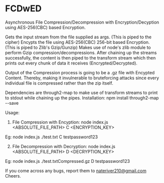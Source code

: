 # FCDwED
Asynchronous File Compression/Decompression with Encryption/Decyption using AES-256(CBC) based Encryption.

Gets the input stream from the file supplied as args. (This is piped to the cipher)
Encypts the file using AES-256(CBC) 256-bit based Encryption. (This is piped to Zlib's Gzip/Gunzip)
Makes use of node's zlib module to perform Gzip compression/decompressions.
After chaining up the streams successfully, the content is then piped to the transform stream which then prints out every chunk of data it receives (Encrypted/Decrypted).

Output of the Compression process is going to be a .gz file with Encypted Content. Thereby, making it invulnerable to bruteforcing attacks since every individual file is compressed rather than the zip itself.

Dependencies are through2-map to make use of transform streams to print to stdout while chaining up the pipes.
Installation: npm install through2-map --save

Usage:
1) File Compression with Encyption:
  node index.js <ABSOLUTE_FILE_PATH> C <ENCRYPTION_KEY>
  
  Eg:
  node index.js ./test.txt C testpassword123
  
  
2) File Decompression with Decryption:
  node index.js <ABSOLUTE_FILE_PATH> D <DECRYPTION_KEY>
  
  Eg:
  node index.js ./test.txtCompressed.gz D testpassword123
  
  
  
If you come across any bugs, report them to nateriver210@gmail.com
Cheers.
